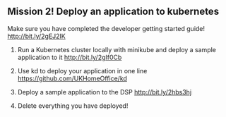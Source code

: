 ## Mission 2! Deploy an application to kubernetes
Make sure you have completed the developer getting started guide!​ http://bit.ly/2gEJ2IK

1. Run a Kubernetes cluster locally with minikube and deploy a sample application to it http://bit.ly/2gIf0Cb

1. Use kd to deploy your application in one line​ https://github.com/UKHomeOffice/kd​

1. Deploy a sample application to the DSP​ http://bit.ly/2hbs3hj

1. Delete everything you have deployed!​